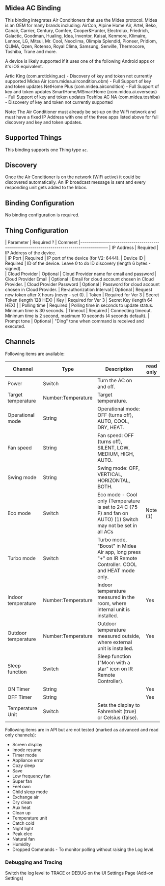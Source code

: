 ## Midea AC Binding

This binding integrates Air Conditioners that use the Midea protocol. 
Midea is an OEM for many brands including: AirCon, Alpine Home Air, Artel, Beko, Canair, Carrier, Century, Comfee, Cooper&Hunter, Electrolux, Friedrich, Galactic, Goodman, Hualing, Idea, Inventor, Kaisai, Kenmore, Klimaire, Lennox, LG, Mitsui, Mr. Cool, Neoclima, Olimpia Splendid, Pioneer, Pridiom, QLIMA, Qzen, Rotenso, Royal Clima, Samsung, Senville, Thermocore, Toshiba, Trane and more.

A device is likely supported if it uses one of the following Android apps or it's iOS equivalent.

Artic King (com.arcticking.ac) - Discovery of key and token not currently supported
Midea Air (com.midea.aircondition.obm) - Full Support of key and token updates
NetHome Plus (com.midea.aircondition) - Full Support of key and token updates
SmartHome/MSmartHome (com.midea.ai.overseas) - Full Support of key and token updates
Toshiba AC NA (com.midea.toshiba) - Discovery of key and token not currently supported

Note: The Air Conditioner must already be set-up on the WiFi network and must have a fixed IP Address 
	with one of the three apps listed above for full discovery and key and token updates.

## Supported Things

This binding supports one Thing type `ac`.

## Discovery

Once the Air Conditioner is on the network (WiFi active) it could be discovered automatically.
An IP broadcast message is sent and every responding unit gets added to the Inbox.

## Binding Configuration

No binding configuration is required.

## Thing Configuration

| Parameter            		| Required ? 		| Comment
|--------------------------------------------------------------------------------------------
| IP Address 			| Required 		| IP Address of the device.                                                                       
| IP Port         		| Required  		| IP port of the device (for V2: 6444).
| Device ID       		| Required  		| ID of the device. Leave 0 to do ID discovery (length 6 bytes - signed).                                    
| Cloud Provider 		| Optional  		| Cloud Provider name for email and password
| Cloud Provider Email  	| Optional 		| Email for cloud account chosen in Cloud Provider.
| Cloud Provider Password 	| Optional 		| Password for cloud account chosen in Cloud Provider.
| Re-authorization Interval 	| Optional 		| Request new token after X hours (never - set 0).
| Token  			| Required for Ver 3 	| Secret Token (length 128 HEX)
| Key				| Required for Ver 3 	| Secret Key (length 64 HEX)        |
| Polling time 			| Required  		| Polling time in seconds to update status. Minimum time is 30 seconds.
| Timeout 			| Required 		| Connecting timeout. Minimum time is 2 second, maximum 10 seconds (4 seconds default).
| Prompt tone 			| Optional 		| "Ding" tone when command is received and executed.

## Channels

Following items are available:

| Channel               | Type                 | Description                                                                                                    | read only |
|-----------------------|----------------------|----------------------------------------------------------------------------------------------------------------|-----------|
| Power			| Switch               | Turn the AC on and off.                                                                                        |           |
| Target temperature    | Number:Temperature   | Target temperature.                                                                                            |           |
| Operational mode      | String               | Operational mode: OFF (turns off), AUTO, COOL, DRY, HEAT.                                                      |           |
| Fan speed             | String               | Fan speed: OFF (turns off), SILENT, LOW, MEDIUM, HIGH, AUTO.                                                   |           |
| Swing mode            | String               | Swing mode: OFF, VERTICAL, HORIZONTAL, BOTH.                                                                   |           |
| Eco mode              | Switch               | Eco mode - Cool only (Temperature is set to 24 C (75 F) and fan on AUTO) (1) Switch may not be set in all ACs	| Note (1)  |
| Turbo mode            | Switch               | Turbo mode, "Boost" in Midea Air app, long press "+" on IR Remote Controller. COOL and HEAT mode only.  	|           |
| Indoor temperature    | Number:Temperature   | Indoor temperature measured in the room, where internal unit is installed.                                     | Yes       |
| Outdoor temperature   | Number:Temperature   | Outdoor temperature measured outside, where external unit is installed.                                        | Yes       |
| Sleep function        | Switch               | Sleep function ("Moon with a star" icon on IR Remote Controller).                                              |           |
| ON Timer		| String               |														| Yes       |
| OFF Timer		| String               |														| Yes       |
| Temperature Unit	| Switch               | Sets the display to Fahrenheit (true) or Celsius (false).							|           |

Following items are in API but are not tested (marked as advanced and read only channels):

- Screen display
- Imode resume
- Timer mode
- Appliance error
- Cozy sleep
- Save
- Low frequency fan
- Super fan
- Feel own 
- Child sleep mode
- Exchange air
- Dry clean
- Aux heat
- Clean up
- Temperature unit
- Catch cold
- Night light
- Peak elec
- Natural fan
- Humidity
- Dropped Commands - To monitor polling without raising the Log level.

### Debugging and Tracing

Switch the log level to TRACE or DEBUG on the UI Settings Page (Add-on Settings)
